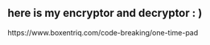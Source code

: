 <h2> here is my encryptor and decryptor : )</h2>
https://www.boxentriq.com/code-breaking/one-time-pad

